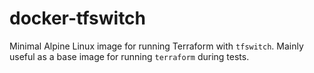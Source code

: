 # docker-tfswitch

Minimal Alpine Linux image for running Terraform with `tfswitch`. Mainly useful as a base image for running `terraform` during tests.
